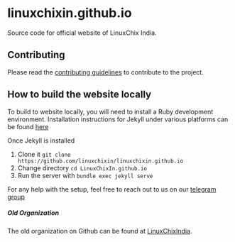# linuxchixin.github.io
Source code for official website of LinuxChix India.

Contributing
-------------

Please read the [contributing guidelines](./CONTRIBUTING.md) to contribute to the project.

## How to build the website locally

To build to website locally, you will need to install a Ruby development environment. Installation instructions for Jekyll under various platforms can be found [here](https://jekyllrb.com/docs/installation/)

Once Jekyll is installed

1. Clone it `git clone https://github.com/linuxchixin/linuxchixin.github.io`
2. Change directory `cd LinuxChixIn.github.io`
3. Run the server with `bundle exec jekyll serve`

For any help with the setup, feel free to reach out to us on our [telegram group](https://t.me/linuxchixin)

##### Old Organization
The old organization on Github can be found at [LinuxChixIndia](https://github.com/linuxchixindia).
